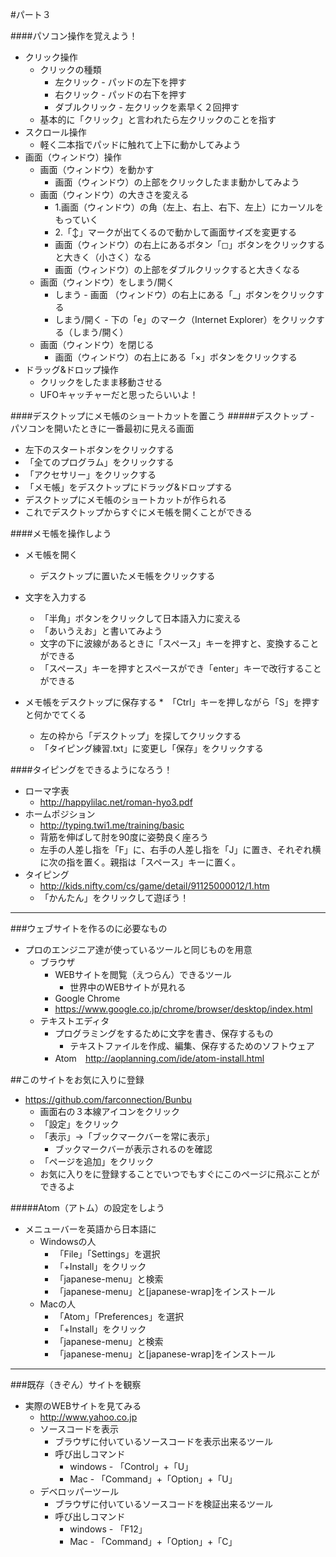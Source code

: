 #パート３

####パソコン操作を覚えよう！
* クリック操作
	* クリックの種類
		* 左クリック - パッドの左下を押す
		* 右クリック - パッドの右下を押す
		* ダブルクリック - 左クリックを素早く２回押す
	* 基本的に「クリック」と言われたら左クリックのことを指す
* スクロール操作
	* 軽く二本指でパッドに触れて上下に動かしてみよう
* 画面（ウィンドウ）操作
	* 画面（ウィンドウ）を動かす
		* 画面（ウィンドウ）の上部をクリックしたまま動かしてみよう
	* 画面（ウィンドウ）の大きさを変える
		* 1.画面（ウィンドウ）の角（左上、右上、右下、左上）にカーソルをもっていく
		* 2.「↕」マークが出てくる︎ので動かして画面サイズを変更する
		* 画面（ウィンドウ）の右上にあるボタン「◻︎」ボタンをクリックすると大きく（小さく）なる
		* 画面（ウィンドウ）の上部をダブルクリックすると大きくなる
	* 画面（ウィンドウ）をしまう/開く
		* しまう - 画面 （ウィンドウ）の右上にある「_」ボタンをクリックする
		* しまう/開く - 下の「e」のマーク（Internet Explorer）をクリックする（しまう/開く）
	* 画面（ウィンドウ）を閉じる
		* 画面（ウィンドウ）の右上にある「×」ボタンをクリックする
* ドラッグ&ドロップ操作
	* クリックをしたまま移動させる
	* UFOキャッチャーだと思ったらいいよ！

####デスクトップにメモ帳のショートカットを置こう
#####デスクトップ - パソコンを開いたときに一番最初に見える画面
* 左下のスタートボタンをクリックする
* 「全てのプログラム」をクリックする
* 「アクセサリー」をクリックする
* 「メモ帳」をデスクトップにドラッグ&ドロップする
* デスクトップにメモ帳のショートカットが作られる
* これでデスクトップからすぐにメモ帳を開くことができる

####メモ帳を操作しよう
* メモ帳を開く
	* デスクトップに置いたメモ帳をクリックする
* 文字を入力する
	* 「半角」ボタンをクリックして日本語入力に変える
	* 「あいうえお」と書いてみよう
	* 文字の下に波線があるときに「スペース」キーを押すと、変換することができる
	* 「スペース」キーを押すとスペースができ「enter」キーで改行することができる

* メモ帳をデスクトップに保存する
	*　「Ctrl」キーを押しながら「S」を押すと何かでてくる
	* 左の枠から「デスクトップ」を探してクリックする
	* 「タイピング練習.txt」に変更し「保存」をクリックする

####タイピングをできるようになろう！
* ローマ字表
	* http://happylilac.net/roman-hyo3.pdf
* ホームポジション
	* http://typing.twi1.me/training/basic
	* 背筋を伸ばして肘を90度に姿勢良く座ろう
	* 左手の人差し指を「F」に、右手の人差し指を「J」に置き、それぞれ横に次の指を置く。親指は「スペース」キーに置く。
* タイピング
	* http://kids.nifty.com/cs/game/detail/91125000012/1.htm
	* 「かんたん」をクリックして遊ぼう！

---

###ウェブサイトを作るのに必要なもの
* プロのエンジニア達が使っているツールと同じものを用意
	* ブラウザ
		* WEBサイトを閲覧（えつらん）できるツール
			* 世界中のWEBサイトが見れる
		* Google Chrome
		* <a href="https://www.google.co.jp/chrome/browser/desktop/index.html" target="_blank">https://www.google.co.jp/chrome/browser/desktop/index.html<a>
	* テキストエディタ
		* プログラミングをするために文字を書き、保存するもの
			* テキストファイルを作成、編集、保存するためのソフトウェア
		* Atom　http://aoplanning.com/ide/atom-install.html

##このサイトをお気に入りに登録
* https://github.com/farconnection/Bunbu
	* 画面右の３本線アイコンをクリック
	* 「設定」をクリック
	* 「表示」→「ブックマークバーを常に表示」
		* ブックマークバーが表示されるのを確認
	* 「ページを追加」をクリック
	* お気に入りをに登録することでいつでもすぐにこのページに飛ぶことができるよ

#####Atom（アトム）の設定をしよう
* メニューバーを英語から日本語に
	* Windowsの人
		* 「File」「Settings」を選択
		* 「+Install」をクリック
		* 「japanese-menu」と検索
		* 「japanese-menu」と[japanese-wrap]をインストール
	* Macの人
		* 「Atom」「Preferences」を選択
		* 「+Install」をクリック
		* 「japanese-menu」と検索
		* 「japanese-menu」と[japanese-wrap]をインストール

---

###既存（きぞん）サイトを観察
* 実際のWEBサイトを見てみる
	* <a href="http://www.yahoo.co.jp" target="_blank">http://www.yahoo.co.jp</a>
	* ソースコードを表示
		* ブラウザに付いているソースコードを表示出来るツール
		* 呼び出しコマンド
			* windows - 「Control」+「U」
			* Mac - 「Command」+「Option」+「U」
	* デベロッパーツール
		* ブラウザに付いているソースコードを検証出来るツール
		* 呼び出しコマンド
			* windows - 「F12」
			* Mac - 「Command」+「Option」+「C」